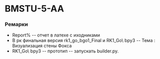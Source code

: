 
# BMSTU-5-AA

### Ремарки

+ Report% -- отчет в латехе с иходниками
+ В рк финальная версия rk1_go_bgo1_Final и RK1_Go\ bpy3 -- Тема : Визуализация стены Фокса
+ RK1_Go\ bpy3 -- прототип -- запускать builder.py.
